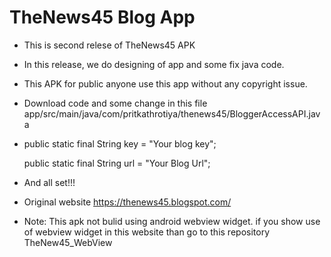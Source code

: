 # TheNews45 Blog App

- This is second relese of TheNews45 APK

- In this release, we do designing of app and some fix java code.

- This APK for public anyone use this app without any copyright issue.

- Download code and some change in this file app/src/main/java/com/pritkathrotiya/thenews45/BloggerAccessAPI.java

- public static final String key = "Your blog key";

  public static final String url = "Your Blog Url";

- And all set!!!

- Original website https://thenews45.blogspot.com/

- Note: This apk not bulid using android webview widget. if you show use of webview widget in this website than go to this repository TheNew45_WebView
